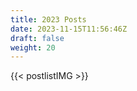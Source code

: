 ```yaml
---
title: 2023 Posts
date: 2023-11-15T11:56:46Z
draft: false
weight: 20
---
```


<!-- Use shortcode postlistIMG -->
{{< postlistIMG >}}
